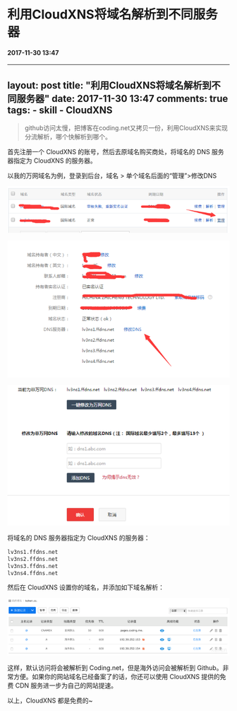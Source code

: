 # 利用CloudXNS将域名解析到不同服务器
#### 2017-11-30 13:47
---
layout: post
title: "利用CloudXNS将域名解析到不同服务器"
date: 2017-11-30 13:47
comments: true
tags:
	- skill
	- CloudXNS
---

> github访问太慢，把博客在coding.net又拷贝一份，利用CloudXNS来实现分流解析，哪个快解析到哪个。

首先注册一个 CloudXNS 的账号，然后去原域名购买商处，将域名的 DNS 服务器指定为 CloudXNS 的服务器。

以我的万网域名为例，登录到后台，域名 > 单个域名后面的“管理”>修改DNS

![dns-1](/images/dns-1.png)

![dns-2](/images/dns-2.png)



![dns-3](/images/dns-3.png)

将域名的 DNS 服务器指定为 CloudXNS 的服务器：

```
lv3ns1.ffdns.net
lv3ns2.ffdns.net
lv3ns3.ffdns.net
lv3ns4.ffdns.net
```

然后在 CloudXNS 设置你的域名，并添加如下域名解析：

![dns-4](/images/dns-4.jpg)

这样，默认访问将会被解析到 Coding.net，但是海外访问会被解析到 Github。非常方便。如果你的网站域名已经备案了的话，你还可以使用 CloudXNS 提供的免费 CDN 服务进一步为自己的网站提速。

以上，CloudXNS 都是免费的~